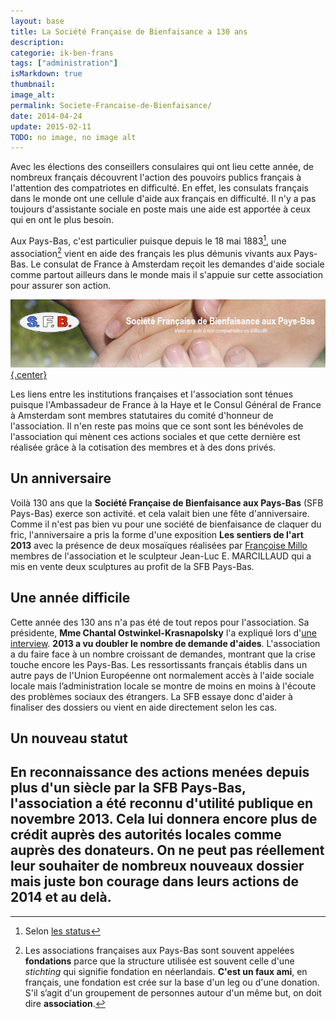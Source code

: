 ```yaml
---
layout: base
title: La Société Française de Bienfaisance a 130 ans
description: 
categorie: ik-ben-frans
tags: ["administration"]
isMarkdown: true
thumbnail: 
image_alt: 
permalink: Societe-Francaise-de-Bienfaisance/
date: 2014-04-24
update: 2015-02-11
TODO: no image, no image alt
---
```




Avec les élections des conseillers consulaires qui ont lieu cette année, de nombreux français découvrent l'action des pouvoirs publics français à l'attention des compatriotes en difficulté. En effet, les consulats français dans le monde ont une cellule d'aide aux français en difficulté. Il n'y a pas toujours d'assistante sociale en poste mais une aide est apportée à ceux qui en ont le plus besoin.

Aux Pays-Bas, c'est particulier puisque depuis le 18 mai 1883[^1], une association[^2] vient en aide des français les plus démunis vivants aux Pays-Bas. Le consulat de France à Amsterdam reçoit les demandes d'aide sociale comme partout ailleurs dans le monde mais il s'appuie sur cette association pour assurer son action. 

[![Société Français de Bienfaisance aux Pays-Bas](SFB.jpg){.center}](http://sfb-paysbas.nl/)

Les liens entre les institutions françaises et l'association sont ténues puisque l'Ambassadeur de France à la Haye et le Consul Général de France à Amsterdam sont membres statutaires du comité d'honneur de l'association. Il n'en reste pas moins que ce sont sont les bénévoles de l'association qui mènent ces actions sociales et que cette dernière est réalisée grâce à la cotisation des membres et à des dons privés.

## Un anniversaire 

Voilà 130 ans que la **Société Française de Bienfaisance aux Pays-Bas** (SFB Pays-Bas) exerce son activité. et cela valait bien une fête d'anniversaire. Comme il n'est pas bien vu pour une société de bienfaisance de claquer du fric, l'anniversaire a pris la forme d'une exposition **Les sentiers de l'art 2013** avec la présence de deux mosaïques réalisées par [Françoise Millo](http://mosaiquementmillof.wordpress.com/solidarite-remerciements-un-autre-rendez-vous/) membres de l'association et le sculpteur  Jean-Luc E. MARCILLAUD qui a mis en vente deux sculptures au profit de la SFB Pays-Bas.

## Une année difficile

Cette année des 130 ans n'a pas été de tout repos pour l'association. Sa présidente, **Mme Chantal Ostwinkel-Krasnapolsky** l'a expliqué lors d'[une interview](http://www.lelionbleu.nl/?p=4966). **2013 a vu doubler le nombre de demande d'aides**. L'association a du faire face à un nombre croissant de demandes, montrant que la crise touche encore les Pays-Bas. Les ressortissants français établis dans un autre pays de l'Union Européenne ont normalement accès à l'aide sociale locale mais l’administration locale se montre de moins en moins à l'écoute des problèmes sociaux des étrangers. La SFB essaye donc d'aider à finaliser des dossiers ou vient en aide directement selon les cas.

## Un nouveau statut

En reconnaissance des actions menées depuis plus d'un siècle par la SFB Pays-Bas, l'association a été reconnu d'utilité publique en novembre 2013. Cela lui donnera encore plus de crédit auprès des autorités locales comme auprès des donateurs. On ne peut pas réellement leur souhaiter de nombreux nouveaux dossier mais juste bon courage dans leurs actions de 2014 et au delà.
---
[^1]: Selon [les status](http://sfb-paysbas.nl/statuts-association/)
[^2]: Les associations françaises aux Pays-Bas sont souvent appelées **fondations** parce que la structure utilisée est souvent celle d'une *stichting* qui signifie fondation en néerlandais. **C'est un faux ami**, en français, une fondation est crée sur la base d'un leg ou d'une donation. S'il s’agit d'un groupement de personnes autour d'un même but, on doit dire **association**.
<!-- post notes:
http://www.un-monde-en-partage.com/?p=3201 
http://www.cafe-francophone.com/pour-feter-les-130-ans-de-la-societe-francaise-de-bienfaisance-aux-pays-bas-la-residence-de-france-a-la-haye-ouvrira-exceptionnellement-ses-portes-pour-les-sentiers-de-lart-2013/
--->
